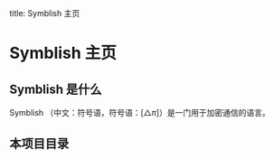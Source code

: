 title: Symblish 主页
# Symblish 主页

## Symblish 是什么
Symblish （中文：符号语，符号语：$[\triangle \pi]$）是一门用于加密通信的语言。

## 本项目目录
